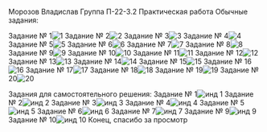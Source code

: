 Морозов Владислав
Группа П-22-3.2
Практическая работа
Обычные задания:

Задание № 1![1](https://github.com/user-attachments/assets/6f404e28-9809-406b-a360-88876f019d1a)
Задание № 2![2](https://github.com/user-attachments/assets/34a6322b-3335-4354-8d72-d337d4831a70)
Задание № 3![3](https://github.com/user-attachments/assets/0cebdfde-ae14-4b40-8928-4b367a52d3c5)
Задание № 4![4](https://github.com/user-attachments/assets/41e02ebe-9295-4edd-9583-192328302686)
Задание № 5![5](https://github.com/user-attachments/assets/ecfef30f-3bf0-41e0-bbb1-138689b7a0ff)
Задание № 6![6](https://github.com/user-attachments/assets/86b2ef4d-aeeb-436d-818d-8778555f009d)
Задание № 7![7](https://github.com/user-attachments/assets/251c7436-7902-44ea-ab35-cce3111cb1d5)
Задание № 8![8](https://github.com/user-attachments/assets/12a49fa8-526a-472c-91a4-b5844847d6a6)
Задание № 9![9](https://github.com/user-attachments/assets/90f04e4f-6e68-43a3-afa1-9c55c776169c)
Задание № 10![10](https://github.com/user-attachments/assets/a36439ef-4787-443d-a8d1-dc604d412188)
Задание № 11![11](https://github.com/user-attachments/assets/51fdfea6-99f6-4e9c-bb76-ea5b285fea1c)
Задание № 12![12](https://github.com/user-attachments/assets/80ac3db8-ad56-4b09-a169-89730aebe363)
Задание № 13![13](https://github.com/user-attachments/assets/93989f0e-fd8b-4711-b141-043284c4ad1e)
Задание № 14![14](https://github.com/user-attachments/assets/bf73489b-5123-4a66-af25-60eb1ebd1547)
Задание № 15![15](https://github.com/user-attachments/assets/5e8f04a8-5306-4a21-bce2-26cf2067bc3e)
Задание № 16![16](https://github.com/user-attachments/assets/5868b987-d595-4adc-985b-0990f4abd9a5)
Задание № 17![17](https://github.com/user-attachments/assets/43b1b3cb-15fe-4010-9264-312341596bac)
Задание № 18![18](https://github.com/user-attachments/assets/b32cd165-f445-46d2-ba76-f0aac37ff2f5)
Задание № 19![19](https://github.com/user-attachments/assets/155b1cca-c372-49d6-bafc-a79a758b066b)
Задание № 20![20](https://github.com/user-attachments/assets/2bbf103a-a370-4a2d-b106-143d3f743962)

Задания для самостоятельного решения: 
Задание № 1![инд 1](https://github.com/user-attachments/assets/bc5943dc-d6cb-4b67-92c5-a92ca61f387a)
Задание № 2![инд 2](https://github.com/user-attachments/assets/5abfdbcf-9e14-40d5-9a48-8526e3d54885)
Задание № 3![инд 3](https://github.com/user-attachments/assets/dd003165-ac42-456b-bf28-ea2318731cb8)
Задание № 4![инд 4](https://github.com/user-attachments/assets/41f4e77c-e57e-408d-b6ce-5c8193521a60)
Задание № 5![инд 5](https://github.com/user-attachments/assets/24b42943-0097-4637-b5b1-7daad5a6b914)
Задание № 6![инд 6](https://github.com/user-attachments/assets/9ed2c45d-e890-46c5-a7ed-880602803035)
Задание № 7![инд 7](https://github.com/user-attachments/assets/5fc8e252-151a-414d-a497-5490856f50ec)
Задание № 9![инд 9](https://github.com/user-attachments/assets/95e30620-0b68-4d26-99f1-7b39a5d4001b)
Задание № 10![инд 10](https://github.com/user-attachments/assets/79d21077-5412-44f2-a9dc-e854f872463a)
Конец, спасибо за просмотр


